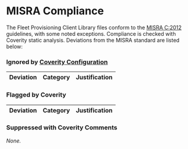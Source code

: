 # MISRA Compliance

The Fleet Provisioning Client Library files conform to the
[MISRA C:2012](https://www.misra.org.uk/MISRAHome/MISRAC2012/tabid/196/Default.aspx)
guidelines, with some noted exceptions. Compliance is checked with Coverity static analysis.
Deviations from the MISRA standard are listed below:

### Ignored by [Coverity Configuration](tools/coverity/misra.config)
| Deviation | Category | Justification |
| :-: | :-: | :-: |

### Flagged by Coverity
| Deviation | Category | Justification |
| :-: | :-: | :-: |

### Suppressed with Coverity Comments
*None.*
